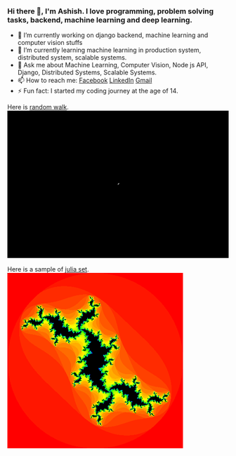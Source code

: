 ### Hi there 👋, I'm Ashish. I love programming, problem solving tasks, backend, machine learning and deep learning.
- 🔭 I’m currently working on django backend, machine learning and computer vision stuffs
- 🌱 I’m currently learning machine learning in production system, distributed system, scalable systems.
- 💬 Ask me about Machine Learning, Computer Vision, Node js API, Django, Distributed Systems, Scalable Systems.
- 📫 How to reach me: [Facebook](https://www.facebook.com/ashishsubedi.fb) [LinkedIn](https://www.linkedin.com/in/ashish-s-4692b810b/) [Gmail](mailto:iamashishsubedi@gmail.com)
- ⚡ Fun fact: I started my coding journey at the age of 14.

Here is [random walk](https://github.com/ashishsubedi/random-walk).
![Random walk using p5](https://github.com/ashishsubedi/random-walk/blob/main/image.gif?raw=true)


Here is  a sample of [julia set](https://github.com/ashishsubedi/julia-set-visualization). 
![Julia Set Visualzation](https://github.com/ashishsubedi/julia-set-visualization/blob/main/julia-set-1.gif)
